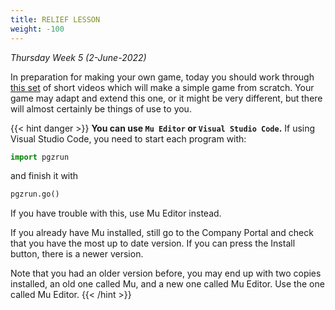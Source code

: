 ```yaml
---
title: RELIEF LESSON
weight: -100
---
```


*Thursday Week 5 (2-June-2022)*

In preparation for making your own game, today you should work through [this set](https://web.microsoftstream.com/channel/5fe69927-10b8-450b-ad7f-7d01ce76d20c) of short videos which will make a simple game from scratch. Your game may adapt and extend this one, or it might be very different, but there will almost certainly be things of use to you.

{{< hint danger >}}
**You can use `Mu Editor` or `Visual Studio Code`.** If using Visual Studio Code, you need to start each program with:
```python
import pgzrun
```
and finish it with
```python
pgzrun.go()
```
If you have trouble with this, use Mu Editor instead.

If you already have Mu installed, still go to the Company Portal and check that you have the most up to date version. If you can press the Install button, there is a newer version.

Note that you had an older version before, you may end up with two copies installed, an old one called Mu, and a new one called Mu Editor. Use the one called Mu Editor.
{{< /hint >}}
